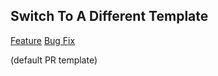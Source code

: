 ## Switch To A Different Template
[Feature](?template=feature.md) [Bug Fix](?template=bug.md)

(default PR template)

